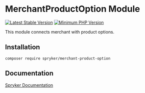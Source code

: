 # MerchantProductOption Module
[![Latest Stable Version](https://poser.pugx.org/spryker/merchant-product-option/v/stable.svg)](https://packagist.org/packages/spryker/merchant-product-option)
[![Minimum PHP Version](https://img.shields.io/badge/php-%3E%3D%208.2-8892BF.svg)](https://php.net/)

This module connects merchant with product options.

## Installation

```
composer require spryker/merchant-product-option
```

## Documentation

[Spryker Documentation](https://docs.spryker.com)
